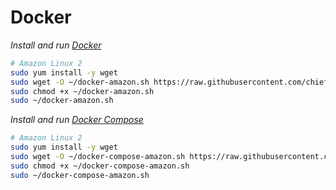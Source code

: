 # Docker

_Install and run [Docker](https://docs.docker.com/)_

```sh
# Amazon Linux 2
sudo yum install -y wget
sudo wget -O ~/docker-amazon.sh https://raw.githubusercontent.com/chiefmikey/scripts/main/docker/docker-amazon.sh
sudo chmod +x ~/docker-amazon.sh
sudo ~/docker-amazon.sh
```

_Install and run [Docker Compose](https://docs.docker.com/compose/)_

```sh
# Amazon Linux 2
sudo yum install -y wget
sudo wget -O ~/docker-compose-amazon.sh https://raw.githubusercontent.com/chiefmikey/scripts/main/docker/docker-compose-amazon.sh
sudo chmod +x ~/docker-compose-amazon.sh
sudo ~/docker-compose-amazon.sh
```
